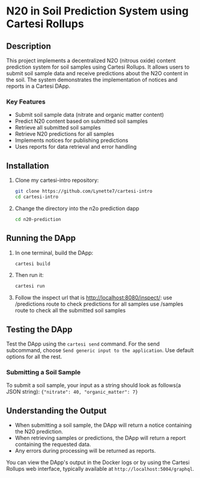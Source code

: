 # N20 in Soil Prediction System using Cartesi Rollups

## Description

This project implements a decentralized N2O (nitrous oxide) content prediction system for soil samples using Cartesi Rollups. It allows users to submit soil sample data and receive predictions about the N2O content in the soil. The system demonstrates the implementation of notices and reports in a Cartesi DApp.

### Key Features

- Submit soil sample data (nitrate and organic matter content)
- Predict N20 content based on submitted soil samples
- Retrieve all submitted soil samples
- Retrieve N20 predictions for all samples
- Implements notices for publishing predictions
- Uses reports for data retrieval and error handling

## Installation

1. Clone my cartesi-intro repository:

   ```bash
   git clone https://github.com/Lynette7/cartesi-intro
   cd cartesi-intro
   ```

2. Change the directory into the n2o prediction dapp

    ```bash
   cd n20-prediction
   ```

## Running the DApp

1. In one terminal, build the DApp:

   ```bash
   cartesi build
   ```

2. Then run it:

   ```bash
   cartesi run
   ```

3. Follow the inspect url that is <http://localhost:8080/inspect/>:
   use /predictions route to check predictions for all samples
   use /samples route to check all the submitted soil samples

## Testing the DApp

Test the DApp using the `cartesi send` command. For the send subcommand, choose `Send generic input to the application`. Use default options for all the rest.

### Submitting a Soil Sample

To submit a soil sample, your input as a string should look as follows(a JSON string):
`{"nitrate": 40, "organic_matter": 7}`

## Understanding the Output

- When submitting a soil sample, the DApp will return a notice containing the N20 prediction.
- When retrieving samples or predictions, the DApp will return a report containing the requested data.
- Any errors during processing will be returned as reports.

You can view the DApp's output in the Docker logs or by using the Cartesi Rollups web interface, typically available at `http://localhost:5004/graphql`.
